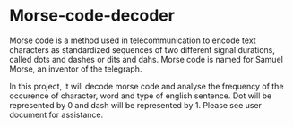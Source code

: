 # Morse-code-decoder

Morse code is a method used in telecommunication to encode text characters as standardized sequences of two different signal durations, called dots and dashes or dits and dahs. Morse code is named for Samuel Morse, an inventor of the telegraph.

In this project, it will decode morse code and analyse the frequency of the occurence of character, word and type of english sentence. Dot will be represented by 0 and dash will be represented by 1.
Please see user document for assistance. 
